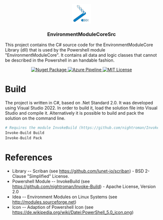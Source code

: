 <p align="center">
  <img src="https://github.com/MarcusWalther/EnvironmentModuleCoreSrc/blob/master/Icon.png?raw=true" height="64">
  <h3 align="center">EnvironmentModuleCoreSrc</h3>
  <p align="left">This project contains the C# source code for the EnvironmentModuleCore Library (dll) that is used by the Powershell module "EnvironmentModuleCore". It contains all data and logic classes that cannot be described in the Powershell in an handable fashion.<p>
  <p align="center">
    <a href="https://www.nuget.org/packages/EnvironmentModuleCore/">
      <img src="https://img.shields.io/nuget/v/EnvironmentModuleCore.svg" alt="Nuget Package">
    </a>
    <a href="">
      <img src="https://dev.azure.com/MarcusWalther/EnvironmentModuleCoreSrc/_apis/build/status/Master.EnvironmentModuleCoreSrc?branchName=master" alt="Azure Pipeline">
    </a>
    <a href="https://github.com/MarcusWalther/EnvironmentModuleCoreSrc/blob/master/LICENSE.md">
      <img src="https://img.shields.io/badge/License-MIT-yellow.svg" alt="MIT License">
    </a>
  </p>
</p>

# Build
The project is written in C#, based on .Net Standard 2.0. It was developed using Visual Studio 2022. In order to build it, load the solution file into Visual Studio and compile it. Alternatively it is possible to build and pack the solution on the command line.

```powershell
# Requires the module InvokeBuild (https://github.com/nightroman/Invoke-Build)
Invoke-Build Build
Invoke-Build Pack
```

# References
* Library -- Scriban (see https://github.com/lunet-io/scriban) - BSD 2-Clause "Simplified" License.
* Powershell Module -- InvokeBuild (see https://github.com/nightroman/Invoke-Build) - Apache License, Version 2.0
* Idea -- Environment Modules on Linux Systems (see http://modules.sourceforge.net)
* Icon -- Adaption of Powershell Icon (see https://de.wikipedia.org/wiki/Datei:PowerShell_5.0_icon.png)
